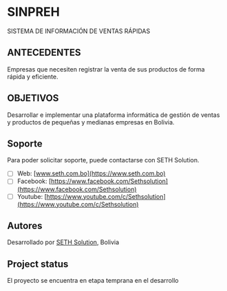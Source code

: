 # SINPREH

SISTEMA DE INFORMACIÓN DE VENTAS RÁPIDAS

## ANTECEDENTES

Empresas que necesiten registrar la venta de sus productos de forma rápida y eficiente.

## OBJETIVOS

Desarrollar e implementar una plataforma informática de gestión de ventas y productos de pequeñas y medianas empresas en Bolivia.

## Soporte

Para poder solicitar soporte, puede contactarse con SETH Solution.

- [ ] Web: [www.seth.com.bo](https://www.seth.com.bo)
- [ ] Facebook: [https://www.facebook.com/Sethsolution](https://www.facebook.com/Sethsolution)
- [ ] Youtube: [https://www.youtube.com/c/Sethsolution](https://www.youtube.com/c/Sethsolution)

## Autores

Desarrollado por [SETH Solution](https://www.seth.com.bo), Bolivia

## Project status
El proyecto se encuentra en etapa temprana en el desarrollo
